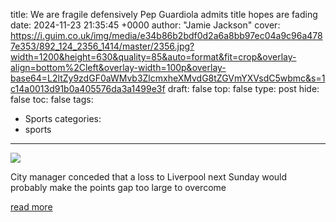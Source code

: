 title: We are fragile defensively Pep Guardiola admits title hopes are fading
date: 2024-11-23 21:35:45 +0000
author: "Jamie Jackson"
cover: https://i.guim.co.uk/img/media/e34b86b2bdf0d2a6a8bb97ec04a9c96a4787e353/892_124_2356_1414/master/2356.jpg?width=1200&height=630&quality=85&auto=format&fit=crop&overlay-align=bottom%2Cleft&overlay-width=100p&overlay-base64=L2ltZy9zdGF0aWMvb3ZlcmxheXMvdG8tZGVmYXVsdC5wbmc&s=1c14a0013d91b0a405576da3a1499e3f
draft: false
top: false
type: post
hide: false
toc: false
tags:
  - Sports
categories:
  - sports
---

![](https://i.guim.co.uk/img/media/e34b86b2bdf0d2a6a8bb97ec04a9c96a4787e353/892_124_2356_1414/master/2356.jpg?width=1200&height=630&quality=85&auto=format&fit=crop&overlay-align=bottom%2Cleft&overlay-width=100p&overlay-base64=L2ltZy9zdGF0aWMvb3ZlcmxheXMvdG8tZGVmYXVsdC5wbmc&s=1c14a0013d91b0a405576da3a1499e3f)

City manager conceded that a loss to Liverpool next Sunday would probably make the points gap too large to overcome

[read more](https://www.theguardian.com/football/2024/nov/23/we-are-fragile-defensively-pep-guardiola-admits-title-hopes-are-fading)
